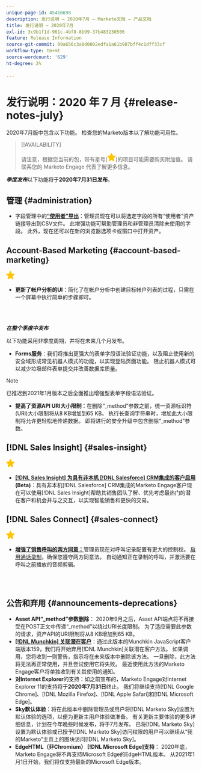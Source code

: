 ```yaml
---
unique-page-id: 45416698
description: 发行说明 — 2020年7月 — Marketo文档 — 产品文档
title: 发行说明 — 2020年7月
exl-id: 3c9b1f1d-961c-4bf8-8b99-37b483230506
feature: Release Information
source-git-commit: 09a656c3a0d0002edfa1a61b987bff4c1dff33cf
workflow-type: tm+mt
source-wordcount: '629'
ht-degree: 2%

---
```


# 发行说明：2020 年 7 月 {#release-notes-july}

2020年7月版中包含以下功能。 检查您的Marketo版本以了解功能可用性。

>[!AVAILABILITY]
>
>请注意，根据您当前的包，带有星号(![（星号）](assets/yellow-star.png))的项目可能需要购买附加值。 请联系您的 Marketo Engage 代表了解更多信息。

**_季度发布_**&#x200B;以下功能将于&#x200B;**2020年7月31日发布**。

## 管理 {#administration}

* 字段管理中的&#x200B;**[“使用者”导出](/help/marketo/product-docs/administration/field-management/export-used-by-data-for-a-field.md)**：管理员现在可以将选定字段的所有“使用者”资产链接导出到CSV文件。 此增强功能可帮助管理员和非管理员清除未使用的字段。 此外，现在还可以在新的浏览器选项卡或窗口中打开资产。

## Account-Based Marketing {#account-based-marketing}

![（星形）](assets/yellow-star.png)

* **更新了帐户分析的UI**：简化了在帐户分析中创建目标帐户列表的过程，只需在一个屏幕中执行简单的步骤即可。

<br> 

**_在整个季度中发布_**

以下功能采用非季度周期，并将在未来几个月发布。

* **Forms服务**：我们将推出更强大的表单字段语法验证功能，以及阻止使用新的安全域形成常见机器人模式的功能，以实现登陆页面功能。 阻止机器人模式可以减少垃圾邮件表单提交并改善数据库质量。

>[!NOTE]
>
>已推迟到2021年1月版本之后全面推出增强型表单字段语法验证。

* **提高了资源API URI大小限制**：在删除“_method”参数之前，统一资源标识符(URI)大小限制将从8 KB增加到65 KB。 执行长查询字符串时，增加此大小限制将允许更轻松地传递数据。 即将进行的安全升级中包含删除“_method”参数。

## [!DNL Sales Insight] {#sales-insight}

![（星形）](assets/yellow-star.png)

* **[[!DNL Sales Insight] 为具有非本机 [!DNL Salesforce] CRM集成的客户启用](/help/marketo/product-docs/marketo-sales-insight/sales-insight-for-non-native-salesforce-integrations.md) (Beta)**：具有非本机[!DNL Salesforce] CRM集成的Marketo Engage客户现在可以使用[!DNL Sales Insight]帮助其销售团队了解、优先考虑最热门的潜在客户和机会并与之交互，以实现智能销售和更快的交易。

## [!DNL Sales Connect] {#sales-connect}

![（星形）](assets/yellow-star.png)

* **[增强了销售呼叫的两方同意：](/help/marketo/product-docs/marketo-sales-connect/phone/two-party-consent-settings.md)**&#x200B;管理员现在对呼叫记录配置有更大的控制权。 [启用通话录制](/help/marketo/product-docs/marketo-sales-connect/phone/enable-call-recording.md)，确保您遵守两方同意法。 自动通知正在录制的呼叫，并激活要在呼叫之前播放的音频剪辑。

<br> 

## 公告和弃用 {#announcements-deprecations}

* **Asset API“_method”参数删除**： 2020年9月之后，Asset API端点将不再接受在POST正文中传递“_method”以绕过URI长度限制。 为了适应需要此参数的请求，资产API的URI限制将从8 KB增加到65 KB。
* **[[!DNL Munchkin] 关联潜在客户](https://developers.marketo.com/blog/deprecation-of-munchkin-associate-lead-method/)**：通过此版本的Munchkin JavaScript客户端版本159，我们将开始弃用[!DNL Munchkin]关联潜在客户方法。 如果调用，您将收到一则警告，指示将在未来版本中删除该方法。 一旦删除，此方法将无法再正常使用，并且尝试使用它将失败。 最近使用此方法的Marketo Engage客户将单独收到有关其使用的通知。
* **对Internet Explorer**&#x200B;的支持：如之前宣布的，Marketo Engage对Internet Explorer 11的支持将于&#x200B;**2020年7月31日**&#x200B;终止。 我们将继续支持[!DNL Google Chrome]、[!DNL Mozilla Firefox]、[!DNL  Apple Safari]和[!DNL Microsoft Edge]。
* **Sky默认体验**：将在此版本中删除管理员或用户将[!DNL Marketo Sky]设置为默认体验的选项，以便为更新主用户体验做准备。 有关更新主要体验的更多详细信息，计划在今年晚些时候发布，将于7月发布。 已将[!DNL Marketo Sky]设置为默认体验或已授予[!DNL Marketo Sky]访问权限的用户可以继续从“我的Marketo”主页上的图块访问[!DNL Marketo Sky]。
* **EdgeHTML（非Chromium） [!DNL Microsoft Edge]支持**： 2020年底，Marketo Engage将不再支持Microsoft Edge的EdgeHTML版本。 从2021年1月1日开始，我们将仅支持最新的Microsoft Edge版本。
